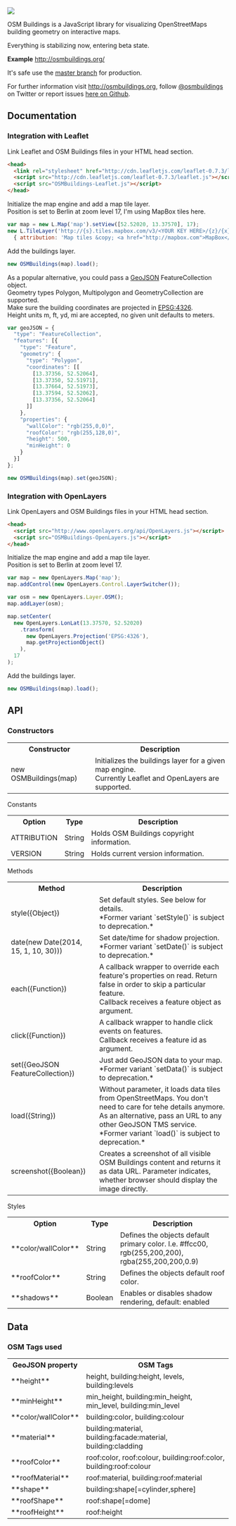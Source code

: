 <img src="http://osmbuildings.org/logo.png"/>

OSM Buildings is a JavaScript library for visualizing OpenStreetMaps building geometry on interactive maps.

Everything is stabilizing now, entering beta state.

**Example** http://osmbuildings.org/

It's safe use the [ master branch](https://github.com/kekscom/osmbuildings/tree/master/dist/) for production.

For further information visit http://osmbuildings.org, follow [@osmbuildings](https://twitter.com/osmbuildings/) on Twitter or report issues [here on Github](https://github.com/kekscom/osmbuildings/issues/).


## Documentation

### Integration with Leaflet

Link Leaflet and OSM Buildings files in your HTML head section.

~~~ html
<head>
  <link rel="stylesheet" href="http://cdn.leafletjs.com/leaflet-0.7.3/leaflet.css">
  <script src="http://cdn.leafletjs.com/leaflet-0.7.3/leaflet.js"></script>
  <script src="OSMBuildings-Leaflet.js"></script>
</head>
~~~

Initialize the map engine and add a map tile layer.<br>
Position is set to Berlin at zoom level 17, I'm using MapBox tiles here.

~~~ javascript
var map = new L.Map('map').setView([52.52020, 13.37570], 17);
new L.TileLayer('http://{s}.tiles.mapbox.com/v3/<YOUR KEY HERE>/{z}/{x}/{y}.png',
  { attribution: 'Map tiles &copy; <a href="http://mapbox.com">MapBox</a>', maxZoom: 17 }).addTo(map);
~~~

Add the buildings layer.

~~~ javascript
new OSMBuildings(map).load();
~~~

As a popular alternative, you could pass a <a href="http://www.geojson.org/geojson-spec.html">GeoJSON</a> FeatureCollection object.<br>
Geometry types Polygon, Multipolygon and GeometryCollection are supported.<br>
Make sure the building coordinates are projected in <a href="http://spatialreference.org/ref/epsg/4326/">EPSG:4326</a>.<br>
Height units m, ft, yd, mi are accepted, no given unit defaults to meters.

~~~ javascript
var geoJSON = {
  "type": "FeatureCollection",
  "features": [{
    "type": "Feature",
    "geometry": {
      "type": "Polygon",
      "coordinates": [[
        [13.37356, 52.52064],
        [13.37350, 52.51971],
        [13.37664, 52.51973],
        [13.37594, 52.52062],
        [13.37356, 52.52064]
      ]]
    },
    "properties": {
      "wallColor": "rgb(255,0,0)",
      "roofColor": "rgb(255,128,0)",
      "height": 500,
      "minHeight": 0
    }
  }]
};

new OSMBuildings(map).set(geoJSON);
~~~


### Integration with OpenLayers

Link OpenLayers and OSM Buildings files in your HTML head section.

~~~ html
<head>
  <script src="http://www.openlayers.org/api/OpenLayers.js"></script>
  <script src="OSMBuildings-OpenLayers.js"></script>
</head>
~~~

Initialize the map engine and add a map tile layer.<br>
Position is set to Berlin at zoom level 17.

~~~ javascript
var map = new OpenLayers.Map('map');
map.addControl(new OpenLayers.Control.LayerSwitcher());

var osm = new OpenLayers.Layer.OSM();
map.addLayer(osm);

map.setCenter(
  new OpenLayers.LonLat(13.37570, 52.52020)
    .transform(
      new OpenLayers.Projection('EPSG:4326'),
      map.getProjectionObject()
    ),
  17
);
~~~

Add the buildings layer.

~~~ javascript
new OSMBuildings(map).load();
~~~


## API

### Constructors

<table>
<tr>
<th>Constructor</th>
<th>Description</th>
</tr>

<tr>
<td>new OSMBuildings(map)</td>
<td>Initializes the buildings layer for a given map engine.<br>
Currently Leaflet and OpenLayers are supported.</td>
</tr>
</table>

Constants

<table>
<tr>
<th>Option</th>
<th>Type</th>
<th>Description</th>
</tr>

<tr>
<td>ATTRIBUTION</td>
<td>String</td>
<td>Holds OSM Buildings copyright information.</td>
</tr>

<tr>
<td>VERSION</td>
<td>String</td>
<td>Holds current version information.</td>
</tr>
</table>

Methods

<table>
<tr>
<th>Method</th>
<th>Description</th>
</tr>

<tr>
<td>style({Object})</td>
<td>Set default styles. See below for details.<br>
*Former variant `setStyle()` is subject to deprecation.*</td>
</tr>

<tr>
<td>date(new Date(2014, 15, 1, 10, 30)))</td>
<td>Set date/time for shadow projection.<br>
*Former variant `setDate()` is subject to deprecation.*</td>
</tr>

<tr>
<td>each({Function})</td>
<td>A callback wrapper to override each feature's properties on read. Return false in order to skip a particular feature.<br>
Callback receives a feature object as argument.</td>
</tr>

<tr>
<td>click({Function})</td>
<td>A callback wrapper to handle click events on features.<br>
Callback receives a feature id as argument.</td>
</tr>

<tr>
<td>set({GeoJSON FeatureCollection})</td>
<td>Just add GeoJSON data to your map.<br>
*Former variant `setData()` is subject to deprecation.*</td>
</tr>

<tr>
<td>load({String})</td>
<td>Without parameter, it loads data tiles from OpenStreetMaps. You don't need to care for tehe details anymore.
As an alternative, pass an URL to any other GeoJSON TMS service.<br>
*Former variant `load()` is subject to deprecation.*</td>
</tr>

<tr>
<td>screenshot({Boolean})</td>
<td>Creates a screenshot of all visible OSM Buildings content and returns it as data URL. Parameter indicates, whether browser should display the image directly.</td>
</tr>
</table>

Styles

<table>
<tr>
<th>Option</th>
<th>Type</th>
<th>Description</th>
</tr>

<tr>
<td>**color/wallColor**</td>
<td>String</td>
<td>Defines the objects default primary color. I.e. #ffcc00, rgb(255,200,200), rgba(255,200,200,0.9)</td>
</tr>

<tr>
<td>**roofColor**</td>
<td>String</td>
<td>Defines the objects default roof color.</td>
</tr>

<tr>
<td>**shadows**</td>
<td>Boolean</td>
<td>Enables or disables shadow rendering, default: enabled</td>
</tr>
</table>


## Data

### OSM Tags used

<table>
<tr>
<th>GeoJSON property</th>
<th>OSM Tags</th>
</tr>

<tr>
<td>**height**</td>
<td>height, building:height, levels, building:levels</td>
</tr>

<tr>
<td>**minHeight**</td>
<td>min_height, building:min_height, min_level, building:min_level</td>
</tr>

<tr>
<td>**color/wallColor**</td>
<td>building:color, building:colour</td>
</tr>

<tr>
<td>**material**</td>
<td>building:material, building:facade:material, building:cladding</td>
</tr>

<tr>
<td>**roofColor**</td>
<td>roof:color, roof:colour, building:roof:color, building:roof:colour</td>
</tr>

<tr>
<td>**roofMaterial**</td>
<td>roof:material, building:roof:material</td>
</tr>

<tr>
<td>**shape**</td>
<td>building:shape[=cylinder,sphere]</td>
</tr>

<tr>
<td>**roofShape**</td>
<td>roof:shape[=dome]</td>
</tr>

<tr>
<td>**roofHeight**</td>
<td>roof:height</td>
</tr>
</table>
